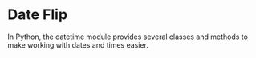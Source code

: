 # Date Flip

In Python, the datetime module provides several classes and methods to make working with dates and times easier.
